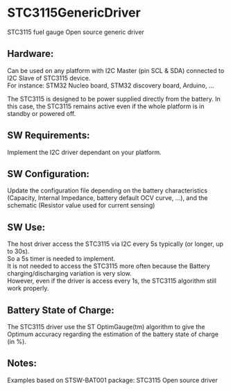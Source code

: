 # STC3115GenericDriver
STC3115 fuel gauge Open source generic driver

Hardware:
----------------
Can be used on any platform with I2C Master (pin SCL & SDA) connected to I2C Slave of STC3115 device.  <br />
For instance: STM32 Nucleo board, STM32 discovery board, Arduino, ...  <br />

The STC3115 is designed to be power supplied directly from the battery. In this case, the STC3115 remains active even if the whole platform is in standby or powered off.


SW Requirements:
----------------
Implement the I2C driver dependant on your platform.

SW Configuration:
----------------
Update the configuration file depending on the battery characteristics (Capacity, Internal Impedance, battery default OCV curve, ...), and the schematic (Resistor value used for current sensing)

SW Use:
----------------
The host driver access the STC3115 via I2C every 5s typically (or longer, up to 30s).  <br />
So a 5s timer is needed to implement.  <br />
It is not needed to access the STC3115 more often because the Battery charging/discharging variation is very slow.  <br />
However, even if the driver is access every 1s, the STC3115 algorithm still work properly.  <br />

Battery State of Charge:
----------------
The STC3115 driver use the ST OptimGauge(tm) algorithm to give the Optimum accuracy regarding the estimation of the battery state of charge (in %).

Notes:
----------------
Examples based on STSW-BAT001 package: STC3115 Open source driver
